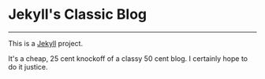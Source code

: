 # Jekyll's Classic Blog
----

This is a [Jekyll](https://jekyllrb.com/) project.

It's a cheap, 25 cent knockoff of a classy 50 cent blog. I certainly hope to do
it justice.
